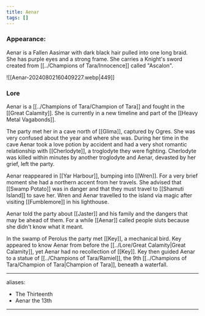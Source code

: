 ```yaml
---
title: Aenar
tags: []
---
```

### Appearance: 
Aenar is a Fallen Aasimar with dark black hair pulled into one long braid. She has purple eyes and a strong frame. She carries a Knight's sword created from [[../Champions of Tara/Innocence]] called "Ascalon".

![[Aenar-20240802160409227.webp|449]]
### Lore
Aenar is a [[../Champions of Tara/Champion of Tara]] and fought in the [[Great Calamity]]. She is currently in a new timeline and part of the [[Heavy Metal Vagabonds]]. 

The party met her in a cave north of [[Glima]], captured by Ogres. She was very confused about the year and where she was. During her time in the cave Aenar took a love potion by accident and had a very shot romantic relationship with [[Cherlodyte]], a troglodyte they were fighting. Cherlodyte was killed within minutes by another troglodyte and Aenar, devasted by her grief, left the party. 

Aenar reappeared in [[Yar Harbour]], bumping into [[Wren]]. For a very brief moment she had a northern accent from her travels. She advised that [[Swamp Potato]] was in danger and that they must travel to [[Shamuti Island]] to save her. Wren and Aenar travelled to the island via magic after visiting [[Fumblemore]] in his lighthouse.

Aenar told the party about [[Jaster]] and his family and the dangers that may be ahead of them. For a while [[Aenar]] called people sluts because she didn't know what it meant. 

In the swamp of Perolus the party met [[Key]], a mechanical bird. Key appeared to know Aenar from before the [[../Lore/Great Calamity|Great Calamity]], yet Aenar had no recollection of [[Key]]. Key then guided Aenar to a statue of [[../Champions of Tara/Ramiel]], the 9th [[../Champions of Tara/Champion of Tara|Champion of Tara]], beneath a waterfall. 

--- 
aliases: 
- The Thirteenth
- Aenar the 13th
---